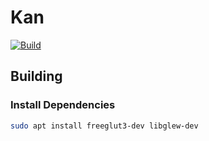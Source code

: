 # Kan

[![Build](https://github.com/brobeson/kan/actions/workflows/build.yaml/badge.svg)](https://github.com/brobeson/kan/actions/workflows/build.yaml)

## Building

### Install Dependencies

```bash
sudo apt install freeglut3-dev libglew-dev
```
